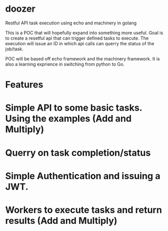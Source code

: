 # doozer
Restful API task execution using echo and machinery in golang

This is a POC that will hopefully expand into something more useful. Goal is to create a resetful api that can trigger defined tasks to execute. The execution will issue an ID in which api calls can querry the status of the job/task.

POC will be based off echo framework and the machinery framework. It is also a learning exprience in switching from python to Go.

# Features
# Simple API to some basic tasks. Using the examples (Add and Multiply)
# Querry on task completion/status
# Simple Authentication and issuing a JWT.
# Workers to execute tasks and return results (Add and Multiply)



